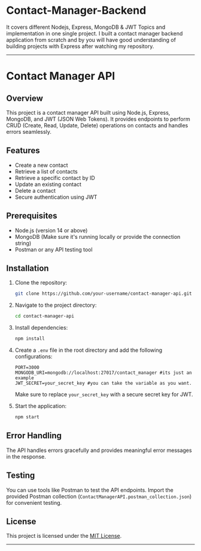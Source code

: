 # Contact-Manager-Backend
It covers different Nodejs, Express, MongoDB &amp; JWT Topics and implementation in one single project. I built a contact manager backend application from scratch and by you will have good understanding of building projects with Express after watching my repository.


---

# Contact Manager API

## Overview

This project is a contact manager API built using Node.js, Express, MongoDB, and JWT (JSON Web Tokens). It provides endpoints to perform CRUD (Create, Read, Update, Delete) operations on contacts and handles errors seamlessly.

## Features

- Create a new contact
- Retrieve a list of contacts
- Retrieve a specific contact by ID
- Update an existing contact
- Delete a contact
- Secure authentication using JWT

## Prerequisites

- Node.js (version 14 or above)
- MongoDB (Make sure it's running locally or provide the connection string)
- Postman or any API testing tool

## Installation

1. Clone the repository:

    ```bash
    git clone https://github.com/your-username/contact-manager-api.git
    ```

2. Navigate to the project directory:

    ```bash
    cd contact-manager-api
    ```

3. Install dependencies:

    ```bash
    npm install
    ```

4. Create a `.env` file in the root directory and add the following configurations:

    ```env
    PORT=3000
    MONGODB_URI=mongodb://localhost:27017/contact_manager #its just an example
    JWT_SECRET=your_secret_key #you can take the variable as you want.
    ```

    Make sure to replace `your_secret_key` with a secure secret key for JWT.

5. Start the application:

    ```bash
    npm start
    ```

## Error Handling

The API handles errors gracefully and provides meaningful error messages in the response.

## Testing

You can use tools like Postman to test the API endpoints. Import the provided Postman collection (`ContactManagerAPI.postman_collection.json`) for convenient testing.

## License

This project is licensed under the [MIT License](LICENSE).

---


